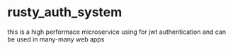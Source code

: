 # rusty_auth_system
this is a high performace microservice using for jwt authentication and can be used in many-many web apps
